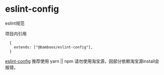 # eslint-config
eslint规范

项目内引用
```
  {
    extends: ["@bamboos/eslint-config"],
  }
```
[eslint-config](https://github.com/soarbamboo/eslint-config)
推荐使用 yarn  || npm 
请勿使用淘宝源，因部分依赖淘宝源install会报错，
